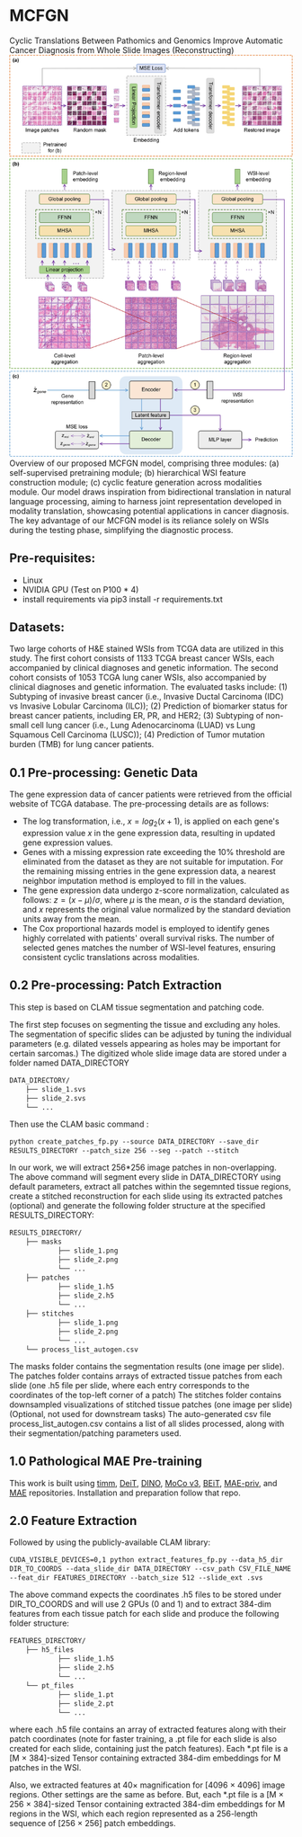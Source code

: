 # MCFGN
Cyclic Translations Between Pathomics and Genomics Improve Automatic Cancer Diagnosis from Whole Slide Images
(Reconstructing)
![Alt text](/imgs/model.jpg "Overview of our proposed MCFGN model")
Overview of our proposed MCFGN model, comprising three modules: (a) self-supervised
pretraining module; (b) hierarchical WSI feature construction module; (c) cyclic feature generation across modalities module. Our model draws inspiration from bidirectional translation in natural language processing, aiming to harness joint representation developed in modality translation, showcasing potential applications in cancer diagnosis. The key advantage of our MCFGN model is its reliance solely on WSIs during the testing phase, simplifying the diagnostic process.

## Pre-requisites:
* Linux
* NVIDIA GPU (Test on P100 * 4)
* install requirements via pip3 install -r requirements.txt

## Datasets:
Two large cohorts of H&E stained WSIs from TCGA data are utilized in this study. The first cohort consists of 1133 TCGA breast cancer WSIs, each accompanied by clinical diagnoses and genetic information. The second cohort consists of 1053 TCGA lung caner WSIs, also accompanied by clinical diagnoses and genetic information. The evaluated tasks include: (1) Subtyping of invasive breast cancer (i.e., Invasive Ductal Carcinoma (IDC) vs Invasive Lobular Carcinoma (ILC)); (2) Prediction of biomarker status for breast cancer patients, including ER, PR, and HER2; (3) Subtyping of non-small cell lung cancer (i.e., Lung Adenocarcinoma (LUAD) vs Lung Squamous Cell Carcinoma (LUSC)); (4) Prediction of Tumor mutation burden (TMB) for lung cancer patients.

## 0.1 Pre-processing:  Genetic Data
The gene expression data of cancer patients were retrieved from the official website of TCGA database.
The pre-processing details are as follows:
* The log transformation, i.e., $x = log_2(x+1)$, is applied on each gene's expression value $x$ in the gene expression data, resulting in updated gene expression values.
* Genes with a missing expression rate exceeding the 10% threshold are eliminated from the dataset as they are not suitable for imputation. For the remaining missing entries in the gene expression data, a nearest neighbor imputation method is employed to fill in the values.
* The gene expression data undergo z-score normalization, calculated as follows: $z = (x - \mu ) / \sigma$, where $\mu$ is the mean, $\sigma$ is the standard deviation, and $x$ represents the original value normalized by the standard deviation units away from the mean.
* The Cox proportional hazards model is employed to identify genes highly correlated with patients' overall survival risks. The number of selected genes matches the number of WSI-level features, ensuring consistent cyclic translations across modalities.

## 0.2 Pre-processing: Patch Extraction
This step is based on CLAM tissue segmentation and patching code.

The first step focuses on segmenting the tissue and excluding any holes. The segmentation of specific slides can be adjusted by tuning the individual parameters (e.g. dilated vessels appearing as holes may be important for certain sarcomas.) The digitized whole slide image data are stored under a folder named DATA_DIRECTORY

```
DATA_DIRECTORY/
	├── slide_1.svs
	├── slide_2.svs
	└── ...
```
Then use the CLAM basic command :

```
python create_patches_fp.py --source DATA_DIRECTORY --save_dir RESULTS_DIRECTORY --patch_size 256 --seg --patch --stitch 
```
In our work, we will extract 256*256 image patches in non-overlapping. The above command will segment every slide in DATA_DIRECTORY using default parameters, extract all patches within the segemnted tissue regions, create a stitched reconstruction for each slide using its extracted patches (optional) and generate the following folder structure at the specified RESULTS_DIRECTORY:

```
RESULTS_DIRECTORY/
	├── masks
    		├── slide_1.png
    		├── slide_2.png
    		└── ...
	├── patches
    		├── slide_1.h5
    		├── slide_2.h5
    		└── ...
	├── stitches
    		├── slide_1.png
    		├── slide_2.png
    		└── ...
	└── process_list_autogen.csv
```
The masks folder contains the segmentation results (one image per slide). The patches folder contains arrays of extracted tissue patches from each slide (one .h5 file per slide, where each entry corresponds to the coordinates of the top-left corner of a patch) The stitches folder contains downsampled visualizations of stitched tissue patches (one image per slide) (Optional, not used for downstream tasks) The auto-generated csv file process_list_autogen.csv contains a list of all slides processed, along with their segmentation/patching parameters used.

## 1.0 Pathological MAE Pre-training
This work is built using [timm](https://github.com/rwightman/pytorch-image-models/tree/master/timm), [DeiT](https://github.com/facebookresearch/deit), [DINO](https://github.com/facebookresearch/dino
), [MoCo v3](https://github.com/facebookresearch/moco-v3), [BEiT](https://github.com/microsoft/unilm/tree/master/beit), [MAE-priv](https://github.com/BUPT-PRIV/MAE-priv), and [MAE](https://github.com/facebookresearch/mae) repositories.
Installation and preparation follow that repo.

## 2.0 Feature Extraction
Followed by using the publicly-available CLAM library:
```
CUDA_VISIBLE_DEVICES=0,1 python extract_features_fp.py --data_h5_dir DIR_TO_COORDS --data_slide_dir DATA_DIRECTORY --csv_path CSV_FILE_NAME --feat_dir FEATURES_DIRECTORY --batch_size 512 --slide_ext .svs
```
The above command expects the coordinates .h5 files to be stored under DIR_TO_COORDS and will use 2 GPUs (0 and 1) and to extract 384-dim features from each tissue patch for each slide and produce the following folder structure:
```
FEATURES_DIRECTORY/
    ├── h5_files
            ├── slide_1.h5
            ├── slide_2.h5
            └── ...
    └── pt_files
            ├── slide_1.pt
            ├── slide_2.pt
            └── ...
```
where each .h5 file contains an array of extracted features along with their patch coordinates (note for faster training, a .pt file for each slide is also created for each slide, containing just the patch features). Each *.pt file is a [M × 384]-sized Tensor containing extracted 384-dim embeddings for M patches in the WSI.

Also, we extracted features at 40× magnification for [4096 × 4096] image regions. Other settings are the same as before. But, each *.pt file is a [M × 256 × 384]-sized Tensor containing extracted 384-dim embeddings for M regions in the WSI, which each region represented as a 256-length sequence of [256 × 256] patch embeddings.

